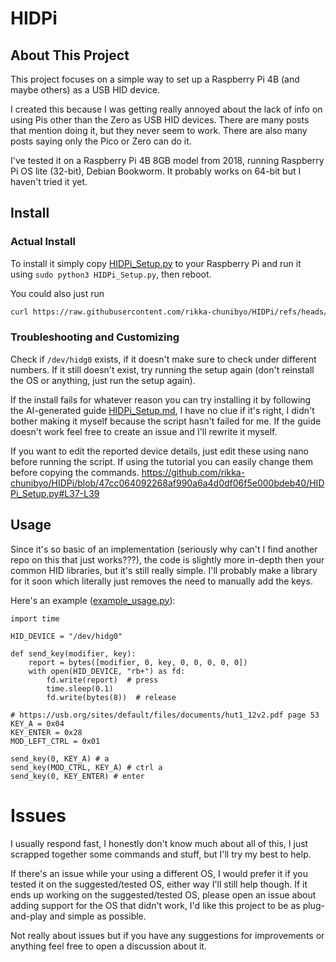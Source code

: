 # HIDPi
## About This Project
This project focuses on a simple way to set up a Raspberry Pi 4B (and maybe others) as a USB HID device. 

I created this because I was getting really annoyed about the lack of info on using Pis other than the Zero as USB HID devices. There are many posts that mention doing it, but they never seem to work. There are also many posts saying only the Pico or Zero can do it.

I've tested it on a Raspberry Pi 4B 8GB model from 2018, running Raspberry Pi OS lite (32-bit), Debian Bookworm. It probably works on 64-bit but I haven't tried it yet.

## Install
### Actual Install
To install it simply copy [HIDPi_Setup.py](https://github.com/rikka-chunibyo/HIDPi/blob/fd94a5a43bf75b7723eb34bdf506ec681762cc8b/HIDPi_Setup.py) to your Raspberry Pi and run it using `sudo python3 HIDPi_Setup.py`, then reboot. 

You could also just run 
```sh
curl https://raw.githubusercontent.com/rikka-chunibyo/HIDPi/refs/heads/master/HIDPi_Setup.py -o HIDPi_setup.py && sudo python3 HIDPi_setup.py && reboot
```

### Troubleshooting and Customizing
Check if `/dev/hidg0` exists, if it doesn't make sure to check under different numbers. If it still doesn't exist, try running the setup again (don't reinstall the OS or anything, just run the setup again).

If the install fails for whatever reason you can try installing it by following the AI-generated guide [HIDPi_Setup.md](https://github.com/rikka-chunibyo/HIDPi/blob/fd94a5a43bf75b7723eb34bdf506ec681762cc8b/HIDPi_Setup.md), I have no clue if it's right, I didn't bother making it myself because the script hasn't failed for me. If the guide doesn't work feel free to create an issue and I'll rewrite it myself.

If you want to edit the reported device details, just edit these using nano before running the script. If using the tutorial you can easily change them before copying the commands.
https://github.com/rikka-chunibyo/HIDPi/blob/47cc064092268af990a6a4d0df06f5e000bdeb40/HIDPi_Setup.py#L37-L39

## Usage
Since it's so basic of an implementation (seriously why can't I find another repo on this that just works???), the code is slightly more in-depth then your common HID libraries, but it's still really simple. I'll probably make a library for it soon which literally just removes the need to manually add the keys.

Here's an example ([example_usage.py](https://github.com/rikka-chunibyo/HIDPi/blob/fd94a5a43bf75b7723eb34bdf506ec681762cc8b/example_usage.py)):

    import time
    
    HID_DEVICE = "/dev/hidg0"
    
    def send_key(modifier, key):
        report = bytes([modifier, 0, key, 0, 0, 0, 0, 0])
        with open(HID_DEVICE, "rb+") as fd:
            fd.write(report)  # press
            time.sleep(0.1)
            fd.write(bytes(8))  # release
    
    # https://usb.org/sites/default/files/documents/hut1_12v2.pdf page 53
    KEY_A = 0x04
    KEY_ENTER = 0x28
    MOD_LEFT_CTRL = 0x01
    
    send_key(0, KEY_A) # a
    send_key(MOD_CTRL, KEY_A) # ctrl a
    send_key(0, KEY_ENTER) # enter

# Issues
I usually respond fast, I honestly don't know much about all of this, I just scrapped together some commands and stuff, but I'll try my best to help. 

If there's an issue while your using a different OS, I would prefer it if you tested it on the suggested/tested OS, either way I'll still help though. If it ends up working on the suggested/tested OS, please open an issue about adding support for the OS that didn't work, I'd like this project to be as plug-and-play and simple as possible.

Not really about issues but if you have any suggestions for improvements or anything feel free to open a discussion about it.
